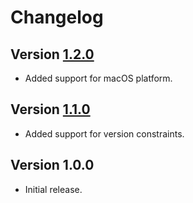# Changelog

## Version [1.2.0](https://github.com/cedx/setup-hashlink/compare/v1.1.0...v1.2.0)
- Added support for macOS platform.

## Version [1.1.0](https://github.com/cedx/setup-hashlink/compare/v1.0.0...v1.1.0)
- Added support for version constraints.

## Version 1.0.0
- Initial release.
